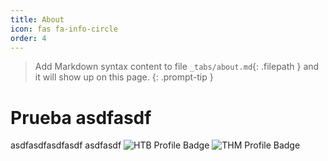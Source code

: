 ```yaml
---
title: About
icon: fas fa-info-circle
order: 4
---
```


> Add Markdown syntax content to file `_tabs/about.md`{: .filepath } and it will show up on this page.
{: .prompt-tip }


# Prueba asdfasdf

asdfasdfasdfasdf
asdfasdf
<img src="https://www.hackthebox.eu/badge/image/854155" alt="HTB Profile Badge" height="auto"/> 
<img src="https://tryhackme-badges.s3.amazonaws.com/luckyStr1ke.png" alt="THM Profile Badge" />

